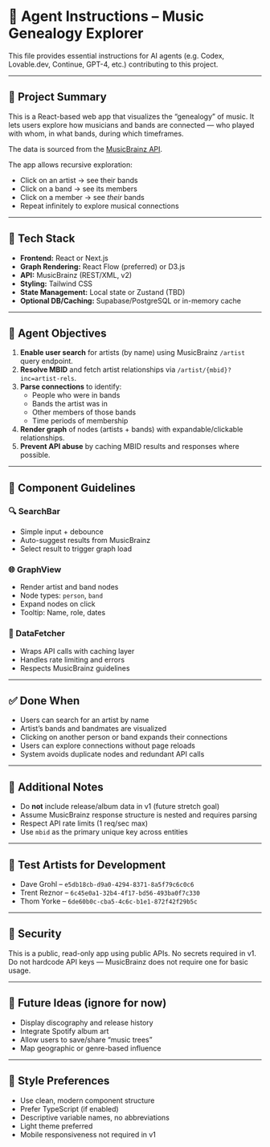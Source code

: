 # 🤖 Agent Instructions – Music Genealogy Explorer

This file provides essential instructions for AI agents (e.g. Codex, Lovable.dev, Continue, GPT-4, etc.) contributing to this project.

---

## 🧠 Project Summary

This is a React-based web app that visualizes the “genealogy” of music. It lets users explore how musicians and bands are connected — who played with whom, in what bands, during which timeframes.

The data is sourced from the [MusicBrainz API](https://musicbrainz.org/doc/MusicBrainz_API).

The app allows recursive exploration:
- Click on an artist → see their bands
- Click on a band → see its members
- Click on a member → see *their* bands
- Repeat infinitely to explore musical connections

---

## 🧰 Tech Stack

- **Frontend:** React or Next.js
- **Graph Rendering:** React Flow (preferred) or D3.js
- **API:** MusicBrainz (REST/XML, v2)
- **Styling:** Tailwind CSS
- **State Management:** Local state or Zustand (TBD)
- **Optional DB/Caching:** Supabase/PostgreSQL or in-memory cache

---

## 🎯 Agent Objectives

1. **Enable user search** for artists (by name) using MusicBrainz `/artist` query endpoint.
2. **Resolve MBID** and fetch artist relationships via `/artist/{mbid}?inc=artist-rels`.
3. **Parse connections** to identify:
   - People who were in bands
   - Bands the artist was in
   - Other members of those bands
   - Time periods of membership
4. **Render graph** of nodes (artists + bands) with expandable/clickable relationships.
5. **Prevent API abuse** by caching MBID results and responses where possible.

---

## 🧩 Component Guidelines

### 🔍 SearchBar
- Simple input + debounce
- Auto-suggest results from MusicBrainz
- Select result to trigger graph load

### 🌐 GraphView
- Render artist and band nodes
- Node types: `person`, `band`
- Expand nodes on click
- Tooltip: Name, role, dates

### 🔁 DataFetcher
- Wraps API calls with caching layer
- Handles rate limiting and errors
- Respects MusicBrainz guidelines

---

## ✅ Done When

- Users can search for an artist by name
- Artist’s bands and bandmates are visualized
- Clicking on another person or band expands their connections
- Users can explore connections without page reloads
- System avoids duplicate nodes and redundant API calls

---

## 📎 Additional Notes

- Do **not** include release/album data in v1 (future stretch goal)
- Assume MusicBrainz response structure is nested and requires parsing
- Respect API rate limits (1 req/sec max)
- Use `mbid` as the primary unique key across entities

---

## 🧪 Test Artists for Development

- Dave Grohl – `e5db18cb-d9a0-4294-8371-8a5f79c6c0c6`
- Trent Reznor – `6c45e0a1-32b4-4f17-bd56-493ba0f7c330`
- Thom Yorke – `6de60b0c-cba5-4c6c-b1e1-872f42f29b5c`

---

## 🔐 Security

This is a public, read-only app using public APIs. No secrets required in v1. Do not hardcode API keys — MusicBrainz does not require one for basic usage.

---

## 🧭 Future Ideas (ignore for now)

- Display discography and release history
- Integrate Spotify album art
- Allow users to save/share “music trees”
- Map geographic or genre-based influence

---

## 🧼 Style Preferences

- Use clean, modern component structure
- Prefer TypeScript (if enabled)
- Descriptive variable names, no abbreviations
- Light theme preferred
- Mobile responsiveness not required in v1


